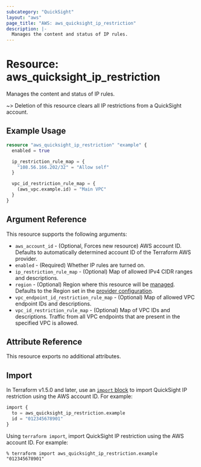 ```yaml
---
subcategory: "QuickSight"
layout: "aws"
page_title: "AWS: aws_quicksight_ip_restriction"
description: |-
  Manages the content and status of IP rules.
---
```


# Resource: aws_quicksight_ip_restriction

Manages the content and status of IP rules.

~> Deletion of this resource clears all IP restrictions from a QuickSight account.

## Example Usage

```terraform
resource "aws_quicksight_ip_restriction" "example" {
  enabled = true

  ip_restriction_rule_map = {
    "108.56.166.202/32" = "Allow self"
  }

  vpc_id_restriction_rule_map = {
    (aws_vpc.example.id) = "Main VPC"
  }
}
```

## Argument Reference

This resource supports the following arguments:

* `aws_account_id` - (Optional, Forces new resource) AWS account ID. Defaults to automatically determined account ID of the Terraform AWS provider.
* `enabled` - (Required) Whether IP rules are turned on.
* `ip_restriction_rule_map` - (Optional) Map of allowed IPv4 CIDR ranges and descriptions.
* `region` - (Optional) Region where this resource will be [managed](https://docs.aws.amazon.com/general/latest/gr/rande.html#regional-endpoints). Defaults to the Region set in the [provider configuration](https://registry.terraform.io/providers/hashicorp/aws/latest/docs#aws-configuration-reference).
* `vpc_endpoint_id_restriction_rule_map` - (Optional) Map of allowed VPC endpoint IDs and descriptions.
* `vpc_id_restriction_rule_map` - (Optional) Map of VPC IDs and descriptions. Traffic from all VPC endpoints that are present in the specified VPC is allowed.

## Attribute Reference

This resource exports no additional attributes.

## Import

In Terraform v1.5.0 and later, use an [`import` block](https://developer.hashicorp.com/terraform/language/import) to import QuickSight IP restriction using the AWS account ID. For example:

```terraform
import {
  to = aws_quicksight_ip_restriction.example
  id = "012345678901"
}
```

Using `terraform import`, import QuickSight IP restriction using the AWS account ID. For example:

```console
% terraform import aws_quicksight_ip_restriction.example "012345678901"
```
